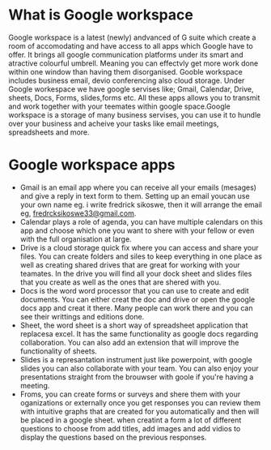 # What is Google workspace

Google workspace is a latest (newly) andvanced of G suite which create a room of accomodating and have access to all apps which Google have to offer. It brings all google communication platforms under its smart and atractive colourful umbrell. Meaning you can effectvly get more work done within one window than having them disorganised. Gooble workspace includes business email, devio conferencing also cloud storage. Under Google workespace we have google servises like; Gmail, Calendar, Drive, sheets, Docs, Forms, slides,forms etc. All these apps allows you to transmit and work together with your teemates within google space.Google workspace is a storage of many business servises, you can use it to hundle over your business and acheive your tasks like email meetings, spreadsheets and more.

# Google workspace apps

- Gmail is an email app where you can receive all your emails (mesages) and give a reply in text form to them. Setting up an email youcan use your own name eg. i write fredrick sikoswe, then it will arrange the email eg, fredrcksikoswe33@gmail.com. 
- Calendar plays a role of agenda, you can have multiple calendars on this app and choose which one you want to shere with your fellow or even with the full organisation at large.
- Drive is a cloud storage quick fix where you can access and share your files. You can create folders and siles to keep everything in one place as well as creating shared drives that are great for working with your teamates. In the drive you will find all your dock sheet and slides files that you create as well as the ones that are shered with you. 
- Docs is the word word processor that you can use to create and edit documents. You can either creat the doc and drive or open the google docs app and creat it there.  Many people can work there and you can see their writtings and editions done.
- Sheet, the word sheet is a short way of spreadsheet application that replacesa excel. It has the same functionality as google docs regarding collaboration. You can also add an extension that will improve the functionality of sheets.
- Slides is a represantation instrument just like powerpoint, with google slides you can also collaborate with your team. You can also enjoy your presentations straight from the brouwser with goole if you're having a meeting.
- Froms, you can create forms or surveys and shere them with your oganizations or externally once you get responses you can review them with intuitive graphs that are created for you automatically and then will be placed in a google sheet. when creatint a form a lot of different questions to choose from add titles, add images and add vidios to display the questions based on the previous responses. 


